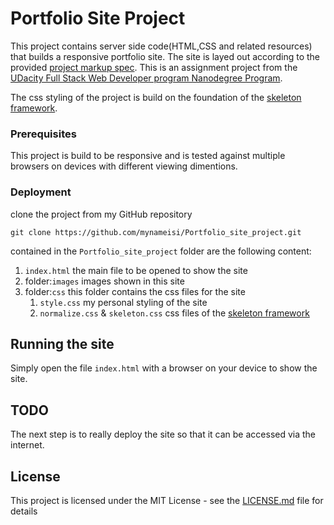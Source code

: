 # Portfolio Site Project
This project contains server side code(HTML,CSS and related resources) that builds a responsive portfolio site. The site is layed out according to the provided [project markup spec](https://github.com/mynameisi/Portfolio_site_project/blob/master/design-mockup-portfolio.pdf). This is an assignment project from the [UDacity Full Stack Web Developer program Nanodegree Program](https://www.udacity.com/course/full-stack-web-developer-nanodegree--nd004).

The css styling of the project is build on the foundation of the [skeleton framework](http://getskeleton.com/).

### Prerequisites

This project is build to be responsive and is tested against multiple browsers on devices with different viewing dimentions.

### Deployment

clone the project from my GitHub repository

```
git clone https://github.com/mynameisi/Portfolio_site_project.git
```
contained in the `Portfolio_site_project` folder are the following content:
1. `index.html` the main file to be opened to show the site
2. folder:`images` images shown in this site
3. folder:`css` this folder contains the css files for the site
   1. `style.css` my personal styling of the site
   2. `normalize.css` & `skeleton.css` css files of the [skeleton framework](http://getskeleton.com/)

## Running the site

Simply open the file `index.html` with a browser on your device to show the site.

## TODO

The next step is to really deploy the site so that it can be accessed via the internet.

## License

This project is licensed under the MIT License - see the [LICENSE.md](LICENSE.md) file for details